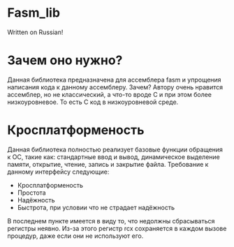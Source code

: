 # Fasm_lib
Written on Russian!

# Зачем оно нужно?
Данная библиотека предназначена для ассемблера fasm и упрощения написания
кода к данному ассемблеру. Зачем? Автору очень нравится ассемблер, но не
классический, а что-то вроде C и при этом более низкоуровневое. То есть
C код в низкоуровневой среде.

# Кросплатформеность
Данная библиотека полностью реализует базовые функции обращения к ОС,
такие как: стандартные ввод и вывод, динамическое выделение памяти,
открытие, чтение, запись и закрытие файла. Требование к данному интерфейсу
следующие:
  * Кросплатформеность
  * Простота
  * Надёжность
  * Быстрота, при условии что не страдает надёжность

В последнем пункте имеется в виду то, что недолжны сбрасываться регистры неявно.
Из-за этого регистр rcx сохраняется в каждом вызове процедур, даже если они не
используют его.

